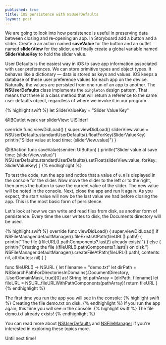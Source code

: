```yaml
---
published: true
title: iOS persistence with NSUserDefaults
layout: post
---
```

We are going to look into how persistence is useful in preserving data between closing and re-opening an app. In Storyboard add a button and a slider. Create a an action named __saveValue__ for the button and an outlet named __sliderView__ for the slider, and finally create a global variable named __SliderValueKey__ to hold the slider value.

User Defaults is the easiest way in iOS to save app information associated with user preferences. We can store primitive types and object types. It behaves like a dictionary — data is stored as keys and values. iOS keeps a database of these user preference values for each app on the device. Naturally, the values are persisted from one run of an app to another. The __NSUserDefaults__ class implements the `Singleton` design pattern. That means that there is a class method that will return a reference to the same user defaults object, regardless of where we invoke it in our program.

{% highlight swift %}
let SliderValueKey = "Slider Value Key"

@IBOutlet weak var sliderView: UISlider!

override func viewDidLoad() {
    super.viewDidLoad()
    sliderView.value = NSUserDefaults.standardUserDefaults().floatForKey(SliderValueKey)
    println("Slider value at load time: \(sliderView.value)")
}

@IBAction func saveValue(sender: UIButton) {
    println("Slider value at save time: \(sliderView.value)")
    NSUserDefaults.standardUserDefaults().setFloat(sliderView.value, forKey: SliderValueKey)
}
{% endhighlight %}

To test the code, run the app and notice that a value of `0.0` is displayed in the console for the slider. Now move the slider to the left or to the right, then press the button to save the current value of the slider. The new value will be noted in the console. Next, close the app and run it again. As you expect, the start value will now be the last value we had before closing the app. This is the most basic form of persistence.

Let's look at how we can write and read files from disk, as another form of persistence. Every time the user writes to disk, the Documents directory will be used.

{% highlight swift %}
override func viewDidLoad() {
    super.viewDidLoad()
    if NSFileManager.defaultManager().fileExistsAtPath(fileURL().path!) {
        println("The file \((fileURL().pathComponents?.last)!) already exists!")
    } else {
        println("Creating the file \((fileURL().pathComponents?.last)!) on disk.")
        NSFileManager.defaultManager().createFileAtPath(fileURL().path!, contents: nil, attributes: nil)
    }
}

func fileURL() ->  NSURL {
    let filename = "demo.txt"
    let dirPath = NSSearchPathForDirectoriesInDomains(.DocumentDirectory, .UserDomainMask, true)[0] as! String
    let pathArray = [dirPath, filename]
    let fileURL =  NSURL.fileURLWithPathComponents(pathArray)!
    return fileURL
}
{% endhighlight %}

The first time you run the app you will see in the console:
{% highlight swift %}
    Creating the file demo.txt on disk.
{% endhighlight %}
If you run the app again, this time you will see in the console:
{% highlight swift %}
    The file demo.txt already exists!
{% endhighlight %}

You can read more about [NSUserDefaults](https://developer.apple.com/library/ios/documentation/Cocoa/Reference/Foundation/Classes/NSUserDefaults_Class/) and [NSFileManager](https://developer.apple.com/library/ios/documentation/FileManagement/Conceptual/FileSystemProgrammingGuide/FileSystemOverview/FileSystemOverview.html) if you're interested in exploring these topics more.

Until next time!
